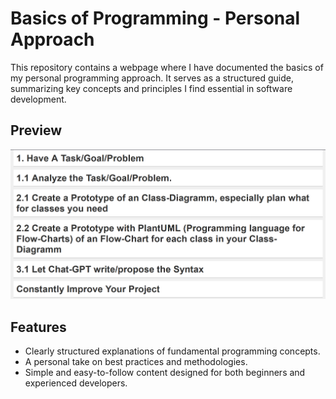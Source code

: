 # Basics of Programming - Personal Approach

This repository contains a webpage where I have documented the basics of my personal programming approach. It serves as a structured guide, summarizing key concepts and principles I find essential in software development.

## Preview

![Preview](pictures-for-readme/preview.png)

## Features
- Clearly structured explanations of fundamental programming concepts.
- A personal take on best practices and methodologies.
- Simple and easy-to-follow content designed for both beginners and experienced developers.
